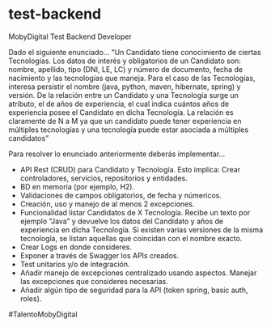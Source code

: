 # test-backend

MobyDigital
Test Backend Developer

Dado el siguiente enunciado...
“Un Candidato tiene conocimiento de ciertas Tecnologías. Los datos de interés y obligatorios de un Candidato son: nombre, apellido, tipo (DNI, LE, LC) y número de documento, 
fecha de nacimiento y las tecnologías que maneja. Para el caso de las Tecnologías, interesa persistir el nombre (java, python, maven, hibernate, spring) y versión. 
De la relación entre un Candidato y una Tecnología surge un atributo, el de años de experiencia, el cual indica cuántos años de experiencia posee el Candidato en dicha Tecnología. 
La relación es claramente de N a M ya que un candidato puede tener experiencia en múltiples tecnologías y una tecnología puede estar asociada a múltiples candidatos”


Para resolver lo enunciado anteriormente deberás implementar…
- API Rest (CRUD) para Candidato y Tecnología. Esto implica: Crear controladores, servicios, repositorios y entidades.
- BD en memoria (por ejemplo, H2).
- Validaciones de campos obligatorios, de fecha y númericos.
- Creación, uso y manejo de al menos 2 excepciones.
- Funcionalidad listar Candidatos de X Tecnología. Recibe un texto por ejemplo “Java” y devuelve los datos del Candidato y años de experiencia en dicha Tecnología. Si existen varias versiones de la misma tecnología, se listan aquellas que coincidan con el nombre exacto.
- Crear Logs en donde consideres.
- Exponer a través de Swagger los APIs creados.
- Test unitarios y/o de integración.
- Añadir manejo de excepciones centralizado usando aspectos. Manejar las excepciones que consideres necesarias.
- Añadir algún tipo de seguridad para la API (token spring, basic auth, roles).


#TalentoMobyDigital
